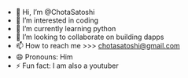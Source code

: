 - 👋 Hi, I’m @ChotaSatoshi
- 👀 I’m interested in coding
- 🌱 I’m currently learning python
- 💞️ I’m looking to collaborate on building dapps
- 📫 How to reach me >>> chotasatoshi@gmail.com
- 😄 Pronouns: Him
- ⚡ Fun fact: I am also a youtuber

<!---
ChotaSatoshi/ChotaSatoshi is a ✨ special ✨ repository because its `README.md` (this file) appears on your GitHub profile.
You can click the Preview link to take a look at your changes.
--->
